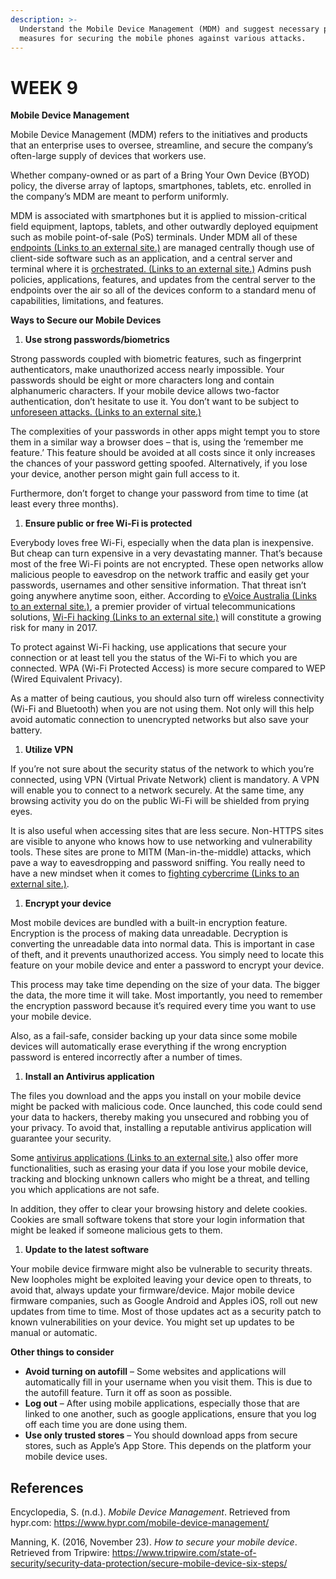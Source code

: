 ```yaml
---
description: >-
  Understand the Mobile Device Management (MDM) and suggest necessary preventive
  measures for securing the mobile phones against various attacks.
---
```


# WEEK 9

**Mobile Device Management**

Mobile Device Management \(MDM\) refers to the initiatives and products that an enterprise uses to oversee, streamline, and secure the company’s often-large supply of devices that workers use.

Whether company-owned or as part of a Bring Your Own Device \(BYOD\) policy, the diverse array of laptops, smartphones, tablets, etc. enrolled in the company’s MDM are meant to perform uniformly.

MDM is associated with smartphones but it is applied to mission-critical field equipment, laptops, tablets, and other outwardly deployed equipment such as mobile point-of-sale \(PoS\) terminals. Under MDM all of these [endpoints \(Links to an external site.\)](https://www.hypr.com/endpoint/) are managed centrally though use of client-side software such as an application, and a central server and terminal where it is [orchestrated. \(Links to an external site.\)](https://www.hypr.com/endpoint/) Admins push policies, applications, features, and updates from the central server to the endpoints over the air so all of the devices conform to a standard menu of capabilities, limitations, and features.

**Ways to Secure our Mobile Devices**

1. **Use strong passwords/biometrics**

Strong passwords coupled with biometric features, such as fingerprint authenticators, make unauthorized access nearly impossible. Your passwords should be eight or more characters long and contain alphanumeric characters. If your mobile device allows two-factor authentication, don’t hesitate to use it. You don’t want to be subject to [unforeseen attacks. \(Links to an external site.\)](https://www.tripwire.com/state-of-security/risk-based-security-for-executives/risk-management/the-unforeseen-impact-of-unforeseen-risk/)

The complexities of your passwords in other apps might tempt you to store them in a similar way a browser does – that is, using the ‘remember me feature.’ This feature should be avoided at all costs since it only increases the chances of your password getting spoofed. Alternatively, if you lose your device, another person might gain full access to it.

Furthermore, don’t forget to change your password from time to time \(at least every three months\).

1. **Ensure public or free Wi-Fi is protected**

Everybody loves free Wi-Fi, especially when the data plan is inexpensive. But cheap can turn expensive in a very devastating manner. That’s because most of the free Wi-Fi points are not encrypted. These open networks allow malicious people to eavesdrop on the network traffic and easily get your passwords, usernames and other sensitive information. That threat isn’t going anywhere anytime soon, either. According to [eVoice Australia \(Links to an external site.\)](https://au.evoice.com/), a premier provider of virtual telecommunications solutions, [Wi-Fi hacking \(Links to an external site.\)](https://securitybrief.co.nz/story/dangers-flight-wi-fi-airplanes-unique-hacking-grounds/) will constitute a growing risk for many in 2017.

To protect against Wi-Fi hacking, use applications that secure your connection or at least tell you the status of the Wi-Fi to which you are connected. WPA \(Wi-Fi Protected Access\) is more secure compared to WEP \(Wired Equivalent Privacy\).

As a matter of being cautious, you should also turn off wireless connectivity \(Wi-Fi and Bluetooth\) when you are not using them. Not only will this help avoid automatic connection to unencrypted networks but also save your battery.

1. **Utilize VPN**

If you’re not sure about the security status of the network to which you’re connected, using VPN \(Virtual Private Network\) client is mandatory. A VPN will enable you to connect to a network securely. At the same time, any browsing activity you do on the public Wi-Fi will be shielded from prying eyes.

It is also useful when accessing sites that are less secure. Non-HTTPS sites are visible to anyone who knows how to use networking and vulnerability tools. These sites are prone to MITM \(Man-in-the-middle\) attacks, which pave a way to eavesdropping and password sniffing. You really need to have a new mindset when it comes to [fighting cybercrime \(Links to an external site.\)](https://www.tripwire.com/state-of-security/risk-based-security-for-executives/connecting-security-to-the-business/the-new-mindset-required-for-making-a-dent-in-the-world-of-cybercrime/).

1. **Encrypt your device**

Most mobile devices are bundled with a built-in encryption feature. Encryption is the process of making data unreadable. Decryption is converting the unreadable data into normal data. This is important in case of theft, and it prevents unauthorized access. You simply need to locate this feature on your mobile device and enter a password to encrypt your device.

This process may take time depending on the size of your data. The bigger the data, the more time it will take. Most importantly, you need to remember the encryption password because it’s required every time you want to use your mobile device.

Also, as a fail-safe, consider backing up your data since some mobile devices will automatically erase everything if the wrong encryption password is entered incorrectly after a number of times.

1. **Install an Antivirus application**

The files you download and the apps you install on your mobile device might be packed with malicious code. Once launched, this code could send your data to hackers, thereby making you unsecured and robbing you of your privacy. To avoid that, installing a reputable antivirus application will guarantee your security.

Some [antivirus applications \(Links to an external site.\)](http://www.techworld.com/personal-tech/best-mobile-antivirus-what-consider-when-choosing-mobile-antivirus-3648194/) also offer more functionalities, such as erasing your data if you lose your mobile device, tracking and blocking unknown callers who might be a threat, and telling you which applications are not safe.

In addition, they offer to clear your browsing history and delete cookies. Cookies are small software tokens that store your login information that might be leaked if someone malicious gets to them.

1. **Update to the latest software**

Your mobile device firmware might also be vulnerable to security threats. New loopholes might be exploited leaving your device open to threats, to avoid that, always update your firmware/device. Major mobile device firmware companies, such as Google Android and Apples iOS, roll out new updates from time to time. Most of those updates act as a security patch to known vulnerabilities on your device. You might set up updates to be manual or automatic.

**Other things to consider**

* **Avoid turning on autofill** – Some websites and applications will automatically fill in your username when you visit them. This is due to the autofill feature. Turn it off as soon as possible.
* **Log out** – After using mobile applications, especially those that are linked to one another, such as google applications, ensure that you log off each time you are done using them.
* **Use only trusted stores** – You should download apps from secure stores, such as Apple’s App Store. This depends on the platform your mobile device uses.

## References

Encyclopedia, S. \(n.d.\). _Mobile Device Management_. Retrieved from hypr.com: https://www.hypr.com/mobile-device-management/

Manning, K. \(2016, November 23\). _How to secure your mobile device_. Retrieved from Tripwire: https://www.tripwire.com/state-of-security/security-data-protection/secure-mobile-device-six-steps/

